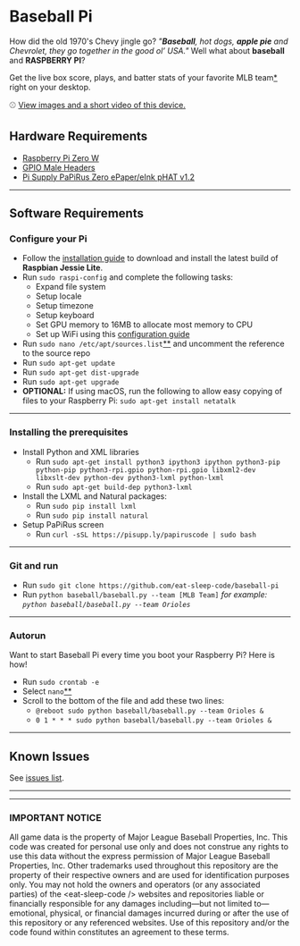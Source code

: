 # Baseball Pi

How did the old 1970's Chevy jingle go?  *"**Baseball**, hot dogs, **apple pie** and Chevrolet, they go together in the good ol’ USA."*   Well what about **baseball** and **RASPBERRY PI**?   

Get the live box score, plays, and batter stats of your favorite MLB team[\*](#important-notice) right on your desktop.

:baseball: [View images and a short video of this device.](https://eat-sleep-code.com/blog/get-the-live-box-score-plays-and-batter-stats-of-your-favorite-mlb-team-right-on-your-desktop)

## Hardware Requirements
* [Raspberry Pi Zero W](https://www.adafruit.com/product/3400)
* [GPIO Male Headers](https://www.adafruit.com/product/3413)
* [Pi Supply PaPiRus Zero ePaper/eInk pHAT v1.2](https://www.adafruit.com/product/3335)

___

## Software Requirements
### Configure your Pi ###
* Follow the [installation guide](https://www.raspberrypi.org/downloads/raspbian/) to download and install the latest build of **Raspbian Jessie Lite**.
* Run `sudo raspi-config` and complete the following tasks:
  * Expand file system
  * Setup locale
  * Setup timezone
  * Setup keyboard
  * Set GPU memory to 16MB to allocate most memory to CPU
  * Set up WiFi using this [configuration guide](https://www.raspberrypi.org/documentation/configuration/wireless/wireless-cli.md)
* Run `sudo nano /etc/apt/sources.list`[\*\*](https://www.nano-editor.org/dist/v2.8/nano.html) and uncomment the reference to the source repo 
* Run `sudo apt-get update`
* Run `sudo apt-get dist-upgrade`
* Run `sudo apt-get upgrade`
* **OPTIONAL:** If using macOS, run the following to allow easy copying of files to your Raspberry Pi: `sudo apt-get install netatalk`
___

### Installing the prerequisites ###
* Install Python and XML libraries
  * Run `sudo apt-get install python3 ipython3 ipython python3-pip python-pip python3-rpi.gpio python-rpi.gpio libxml2-dev libxslt-dev python-dev python3-lxml python-lxml`
  * Run `sudo apt-get build-dep python3-lxml`
* Install the LXML and Natural packages:
  * Run `sudo pip install lxml`
  * Run `sudo pip install natural`
* Setup PaPiRus screen
  * Run `curl -sSL https://pisupp.ly/papiruscode | sudo bash`

___

### Git and run ###
* Run `sudo git clone https://github.com/eat-sleep-code/baseball-pi`
* Run `python baseball/baseball.py --team [MLB Team]`   _for example: `python baseball/baseball.py --team Orioles`_

___

### Autorun ###
Want to start Baseball Pi every time you boot your Raspberry Pi?  Here is how!
* Run `sudo crontab -e`
* Select `nano`[\*\*](https://www.nano-editor.org/dist/v2.8/nano.html)
* Scroll to the bottom of the file and add these two lines:
    * `@reboot sudo python baseball/baseball.py --team Orioles &`
    * `0 1 * * * sudo python baseball/baseball.py --team Orioles &`
___

## Known Issues
See [issues list](https://github.com/eat-sleep-code/baseball-pi/issues).

___
___

### IMPORTANT NOTICE ###
All game data is the property of Major League Baseball Properties, Inc.    This code was created for personal use only and does not construe any rights to use this data without the express permission of Major League Baseball Properties, Inc.   Other trademarks used throughout this repository are the property of their respective owners and are used for identification purposes only.   You may not hold the owners and operators (or any associated parties) of the \<eat-sleep-code /\> websites and repositories liable or financially responsible for any damages including—but not limited to—emotional, physical, or financial damages incurred during or after the use of this repository or any referenced websites. Use of this repository and/or the code found within constitutes an agreement to these terms.







